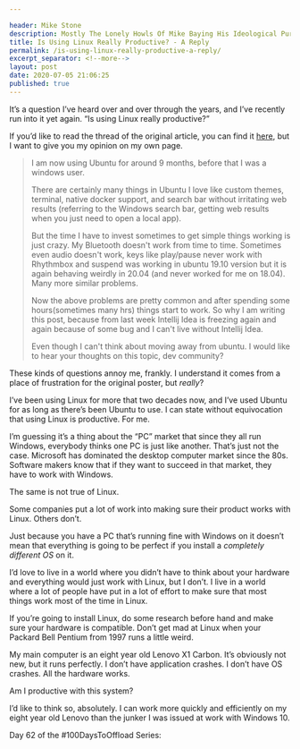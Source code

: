 ```yaml
---

header: Mike Stone
description: Mostly The Lonely Howls Of Mike Baying His Ideological Purity At The Moon
title: Is Using Linux Really Productive? - A Reply
permalink: /is-using-linux-really-productive-a-reply/
excerpt_separator: <!--more-->
layout: post
date: 2020-07-05 21:06:25
published: true
---
```


It’s a question I’ve heard over and over through the years, and I’ve recently run into it yet again. “Is using Linux really productive?” 

<!--more-->

If you’d like to read the thread of the original article, you can find it [here](https://dev.to/dhruvgarg79/is-using-linux-really-productive-37m3), but I want to give you my opinion on my own page.

> I am now using Ubuntu for around 9 months, before that I was a windows user.
>
> There are certainly many things in Ubuntu I love like custom themes, terminal, native docker support, and search bar without irritating web results (referring to the Windows search bar, getting web results when you just need to open a local app).
>
> But the time I have to invest sometimes to get simple things working is just crazy. My Bluetooth doesn't work from time to time. Sometimes even audio doesn't work, keys like play/pause never work with Rhythmbox and suspend was working in ubuntu 19.10 version but it is again behaving weirdly in 20.04 (and never worked for me on 18.04). Many more similar problems.
>
> Now the above problems are pretty common and after spending some hours(sometimes many hrs) things start to work. So why I am writing this post, because from last week Intellij Idea is freezing again and again because of some bug and I can't live without Intellij Idea.
>
> Even though I can't think about moving away from ubuntu. I would like to hear your thoughts on this topic, dev community?

These kinds of questions annoy me, frankly. I understand it comes from a place of frustration for the original poster, but *really*? 

I’ve been using Linux for more that two decades now, and I’ve used Ubuntu for as long as there’s been Ubuntu to use. I can state without equivocation that using Linux is productive. For me. 

I’m guessing it’s a thing about the “PC” market that since they all run Windows, everybody thinks one PC is just like another. That’s just not the case. Microsoft has dominated the desktop computer market since the 80s. Software makers know that if they want to succeed in that market, they have to work with Windows. 

The same is not true of Linux. 

Some companies put a lot of work into making sure their product works with Linux. Others don’t. 

Just because you have a PC that’s running fine with Windows on it doesn’t mean that everything is going to be perfect if you install a *completely different OS* on it.

I’d love to live in a world where you didn’t have to think about your hardware and everything would just work with Linux, but I don’t. I live in a world where a lot of people have put in a lot of effort to make sure that most things work most of the time in Linux.

If you’re going to install Linux, do some research before hand and make sure your hardware is compatible. Don’t get mad at Linux when your Packard Bell Pentium from 1997 runs a little weird.

My main computer is an eight year old Lenovo X1 Carbon. It’s obviously not new, but it runs perfectly. I don’t have application crashes. I don’t have OS crashes. All the hardware works. 

Am I productive with this system?

I’d like to think so, absolutely. I can work more quickly and efficiently on my eight year old Lenovo than the junker I was issued at work with Windows 10. 

Day 62 of the #100DaysToOffload Series: